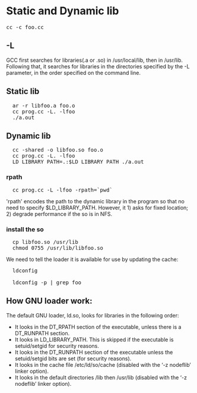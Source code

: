 # Static and Dynamic lib

<pre>
cc -c foo.cc
</pre>

## -L

GCC first searches for libraries(.a or .so) in /usr/local/lib, then in /usr/lib. Following
that, it searches for libraries in the directories specified by the -L parameter,
in the order specified on the command line.

## Static lib

<pre>
  ar -r libfoo.a foo.o
  cc prog.cc -L. -lfoo
  ./a.out
</pre>

## Dynamic lib
  
<pre>
  cc -shared -o libfoo.so foo.o
  cc prog.cc -L. -lfoo
  LD_LIBRARY_PATH=.:$LD_LIBRARY_PATH ./a.out
</pre>

### rpath

<pre>
  cc prog.cc -L -lfoo -rpath=`pwd`
</pre>

'rpath' encodes the path to the dynamic library in the program so that no need to
specify $LD_LIBRARY_PATH. However, it 1) asks for fixed location; 2) degrade
performance if the so is in NFS.

### install the so

<pre>
  cp libfoo.so /usr/lib
  chmod 0755 /usr/lib/libfoo.so
</pre>

We need to tell the loader it is available for use by updating the cache:

<pre>
  ldconfig

  ldconfig -p | grep foo
</pre>

## How GNU loader work:

The default GNU loader, ld.so, looks for libraries in the following order:

* It looks in the DT_RPATH section of the executable, unless there is a DT_RUNPATH
section.
* It looks in LD_LIBRARY_PATH. This is skipped if the executable is setuid/setgid
for security reasons.
* It looks in the DT_RUNPATH section of the executable unless the setuid/setgid
bits are set (for security reasons).
* It looks in the cache file /etc/ld/so/cache (disabled with the ‘-z nodeflib’
linker option).
* It looks in the default directories /lib then /usr/lib (disabled with the ‘-z 
nodeflib’ linker option).

